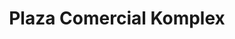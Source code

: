 ---
title: "Plaza Comercial Komplex"
url: /puebla/plaza-comercial-komplex/
shop: centro comercial
---